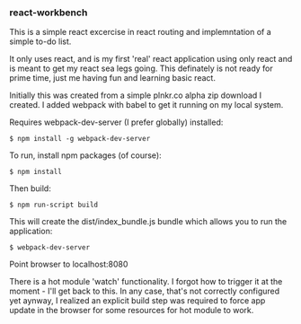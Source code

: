 ### react-workbench

This is a simple react excercise in react routing and implemntation of a simple to-do list.

It only uses react, and is my first 'real' react application using only react and is meant to get my react sea legs going. This definately is not ready for prime time, just me having fun and learning basic react.

Initially this was created from a simple plnkr.co alpha zip download I created. I added webpack with babel to get it running on my local system.

Requires webpack-dev-server (I prefer globally) installed:

    $ npm install -g webpack-dev-server

To run, install npm packages (of course):
    
    $ npm install

Then build:

    $ npm run-script build

This will create the dist/index_bundle.js bundle which allows you to run the application:

    $ webpack-dev-server

Point browser to localhost:8080

There is a hot module 'watch' functionality. I forgot how to trigger it at the moment - I'll get back to this. In any case, that's not correctly configured yet aynway, I realized an explicit build step was required to force app update in the browser for some resources for hot module to work.
